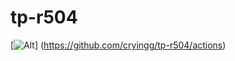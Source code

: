 # tp-r504
[![Alt](https://github.com/cryingg/tp-r504/actions/workflows/pytest.yaml/badge.svg)] (https://github.com/cryingg/tp-r504/actions)
